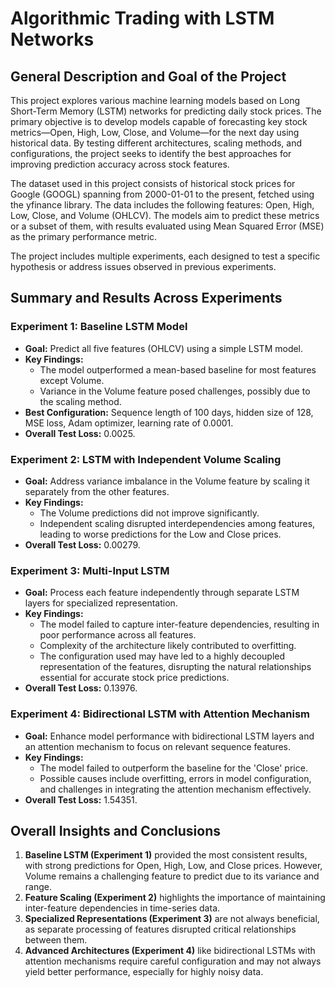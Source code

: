 # Algorithmic Trading with LSTM Networks
## General Description and Goal of the Project

This project explores various machine learning models based on Long Short-Term Memory (LSTM) networks for predicting daily stock prices. The primary objective is to develop models capable of forecasting key stock metrics—Open, High, Low, Close, and Volume—for the next day using historical data. By testing different architectures, scaling methods, and configurations, the project seeks to identify the best approaches for improving prediction accuracy across stock features.

The dataset used in this project consists of historical stock prices for Google (GOOGL) spanning from 2000-01-01 to the present, fetched using the yfinance library. The data includes the following features: Open, High, Low, Close, and Volume (OHLCV). The models aim to predict these metrics or a subset of them, with results evaluated using Mean Squared Error (MSE) as the primary performance metric.

The project includes multiple experiments, each designed to test a specific hypothesis or address issues observed in previous experiments.

## Summary and Results Across Experiments
### Experiment 1: Baseline LSTM Model

- **Goal:** Predict all five features (OHLCV) using a simple LSTM model.
- **Key Findings:**
    - The model outperformed a mean-based baseline for most features except Volume.
    - Variance in the Volume feature posed challenges, possibly due to the scaling method.
- **Best Configuration:** Sequence length of 100 days, hidden size of 128, MSE loss, Adam optimizer, learning rate of 0.0001.
- **Overall Test Loss:** 0.0025.

### Experiment 2: LSTM with Independent Volume Scaling

- **Goal:** Address variance imbalance in the Volume feature by scaling it separately from the other features.
- **Key Findings:**
    - The Volume predictions did not improve significantly.
    - Independent scaling disrupted interdependencies among features, leading to worse predictions for the Low and Close prices.
- **Overall Test Loss:** 0.00279.

### Experiment 3: Multi-Input LSTM

- **Goal:** Process each feature independently through separate LSTM layers for specialized representation.
- **Key Findings:**
    - The model failed to capture inter-feature dependencies, resulting in poor performance across all features.
    - Complexity of the architecture likely contributed to overfitting.
    - The configuration used may have led to a highly decoupled representation of the features, disrupting the natural relationships essential for accurate stock price predictions.
- **Overall Test Loss:** 0.13976.

### Experiment 4: Bidirectional LSTM with Attention Mechanism

- **Goal:** Enhance model performance with bidirectional LSTM layers and an attention mechanism to focus on relevant sequence features.
- **Key Findings:**
    - The model failed to outperform the baseline for the 'Close' price.
    - Possible causes include overfitting, errors in model configuration, and challenges in integrating the attention mechanism effectively.
- **Overall Test Loss:** 1.54351.

## Overall Insights and Conclusions

1. **Baseline LSTM (Experiment 1)** provided the most consistent results, with strong predictions for Open, High, Low, and Close prices. However, Volume remains a challenging feature to predict due to its variance and range.
2. **Feature Scaling (Experiment 2)** highlights the importance of maintaining inter-feature dependencies in time-series data.
3. **Specialized Representations (Experiment 3)** are not always beneficial, as separate processing of features disrupted critical relationships between them.
4. **Advanced Architectures (Experiment 4)** like bidirectional LSTMs with attention mechanisms require careful configuration and may not always yield better performance, especially for highly noisy data.
